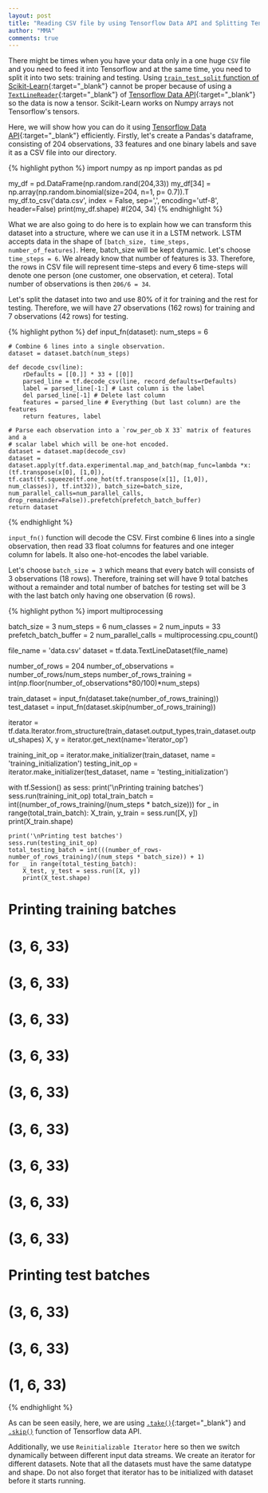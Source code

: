 ```yaml
---
layout: post
title: "Reading CSV file by using Tensorflow Data API and Splitting Tensor into Training and Test Sets for LSTM"
author: "MMA"
comments: true
---
```


There might be times when you have your data only in a one huge `CSV` file and you need to feed it into Tensorflow and at the same time, you need to split it into two sets: training and testing. Using [`train_test_split` function of Scikit-Learn](https://scikit-learn.org/stable/modules/generated/sklearn.model_selection.train_test_split.html){:target="_blank"} cannot be proper because of using a [`TextLineReader`](https://www.tensorflow.org/api_docs/python/tf/data/TextLineDataset){:target="_blank"} of [Tensorflow Data API](https://www.tensorflow.org/api_docs/python/tf/data){:target="_blank"} so the data is now a tensor. Scikit-Learn works on Numpy arrays not Tensorflow's tensors.

Here, we will show how you can do it using [Tensorflow Data API](https://www.tensorflow.org/api_docs/python/tf/data){:target="_blank"} efficiently. Firstly, let's create a Pandas's dataframe, consisting of 204 observations, 33 features and one binary labels and save it as a CSV file into our directory.

{% highlight python %}
import numpy as np
import pandas as pd

my_df  = pd.DataFrame(np.random.rand(204,33))
my_df[34] = np.array(np.random.binomial(size=204, n=1, p= 0.7)).T
my_df.to_csv('data.csv', index = False, sep=',', encoding='utf-8', header=False)
print(my_df.shape)
#(204, 34)
{% endhighlight %}

What we are also going to do here is to explain how we can transform this dataset into a structure, where we can use it in a LSTM network. LSTM accepts data in the shape of `[batch_size, time_steps, number_of_features]`. Here, batch_size will be kept dynamic. Let's choose `time_steps = 6`. We already know that number of features is 33. Therefore, the rows in CSV file will represent time-steps and every 6 time-steps will denote one person (one customer, one observation, et cetera). Total number of observations is then `206/6 = 34`. 

Let's split the dataset into two and use $80\%$ of it for training and the rest for testing. Therefore, we will have 27 observations (162 rows) for training and 7 observations (42 rows) for testing.

{% highlight python %}
def input_fn(dataset):
    num_steps = 6
    
    # Combine 6 lines into a single observation.   
    dataset = dataset.batch(num_steps)

    def decode_csv(line):
        rDefaults = [[0.]] * 33 + [[0]] 
        parsed_line = tf.decode_csv(line, record_defaults=rDefaults)
        label = parsed_line[-1:] # Last column is the label
        del parsed_line[-1] # Delete last column
        features = parsed_line # Everything (but last column) are the features
        return features, label

    # Parse each observation into a `row_per_ob X 33` matrix of features and a
    # scalar label which will be one-hot encoded.
    dataset = dataset.map(decode_csv)
    dataset = dataset.apply(tf.data.experimental.map_and_batch(map_func=lambda *x:(tf.transpose(x[0], [1,0]), tf.cast(tf.squeeze(tf.one_hot(tf.transpose(x[1], [1,0]), num_classes)), tf.int32)), batch_size=batch_size, num_parallel_calls=num_parallel_calls, drop_remainder=False)).prefetch(prefetch_batch_buffer)
    return dataset
{% endhighlight %}

`input_fn()` function will decode the CSV. First combine 6 lines into a single observation, then read 33 float columns for features and one integer column for labels. It also one-hot-encodes the label variable. 

Let's choose `batch_size = 3` which means that every batch will consists of 3 observations (18 rows). Therefore, training set will have 9 total batches without a remainder and total number of batches for testing set will be 3 with the last batch only having one observation (6 rows).

{% highlight python %}
import multiprocessing

batch_size = 3
num_steps = 6
num_classes = 2
num_inputs = 33
prefetch_batch_buffer = 2
num_parallel_calls = multiprocessing.cpu_count()

file_name = 'data.csv'
dataset = tf.data.TextLineDataset(file_name)

number_of_rows = 204
number_of_observations = number_of_rows/num_steps
number_of_rows_training = int(np.floor(number_of_observations*80/100)*num_steps)

train_dataset = input_fn(dataset.take(number_of_rows_training))
test_dataset = input_fn(dataset.skip(number_of_rows_training))

iterator = tf.data.Iterator.from_structure(train_dataset.output_types,train_dataset.output_shapes)
X, y = iterator.get_next(name='iterator_op')

training_init_op = iterator.make_initializer(train_dataset, name = 'training_initialization')
testing_init_op = iterator.make_initializer(test_dataset, name = 'testing_initialization')

with tf.Session() as sess:
    print('\nPrinting training batches')
    sess.run(training_init_op)
    total_train_batch = int((number_of_rows_training/(num_steps * batch_size)))
    for _ in range(total_train_batch):
        X_train, y_train = sess.run([X, y])
        print(X_train.shape)
    
    print('\nPrinting test batches')
    sess.run(testing_init_op)
    total_testing_batch = int(((number_of_rows-number_of_rows_training)/(num_steps * batch_size)) + 1)
    for _ in range(total_testing_batch):
        X_test, y_test = sess.run([X, y])
        print(X_test.shape)

# Printing training batches
# (3, 6, 33)
# (3, 6, 33)
# (3, 6, 33)
# (3, 6, 33)
# (3, 6, 33)
# (3, 6, 33)
# (3, 6, 33)
# (3, 6, 33)
# (3, 6, 33)

# Printing test batches
# (3, 6, 33)
# (3, 6, 33)
# (1, 6, 33)
{% endhighlight %}

As can be seen easily, here, we are using [`.take()`](https://www.tensorflow.org/api_docs/python/tf/data/Dataset#take){:target="_blank"} and [`.skip()`](https://www.tensorflow.org/api_docs/python/tf/data/Dataset#skip) function of Tensorflow data API.

Additionally, we use `Reinitializable Iterator` here so then we switch dynamically between different input data streams. We create an iterator for different datasets. Note that all the datasets must have the same datatype and shape. Do not also forget that iterator has to be initialized with dataset before it starts running.